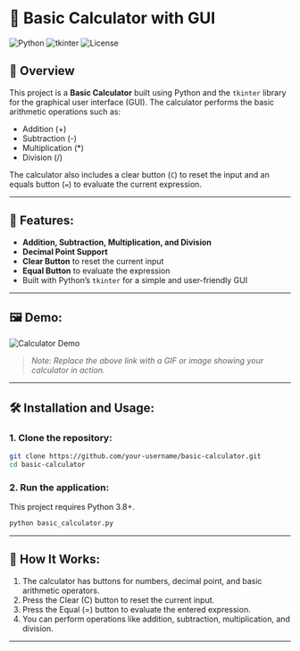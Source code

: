 # 🧮 Basic Calculator with GUI

![Python](https://img.shields.io/badge/Python-3.8%2B-blue.svg)
![tkinter](https://img.shields.io/badge/tkinter-GUI-orange.svg)
![License](https://img.shields.io/badge/License-MIT-green.svg)

## 🚀 Overview
This project is a **Basic Calculator** built using Python and the `tkinter` library for the graphical user interface (GUI). The calculator performs the basic arithmetic operations such as:
- Addition (+)
- Subtraction (-)
- Multiplication (*)
- Division (/)

The calculator also includes a clear button (`C`) to reset the input and an equals button (`=`) to evaluate the current expression.

---

## 🎯 Features:
- **Addition, Subtraction, Multiplication, and Division**
- **Decimal Point Support**
- **Clear Button** to reset the current input
- **Equal Button** to evaluate the expression
- Built with Python’s `tkinter` for a simple and user-friendly GUI

---

## 🖼️ Demo:

![Calculator Demo](https://media.giphy.com/media/example-placeholder.gif)

> *Note: Replace the above link with a GIF or image showing your calculator in action.*

---

## 🛠️ Installation and Usage:

### 1. Clone the repository:
```bash
git clone https://github.com/your-username/basic-calculator.git
cd basic-calculator
```

### 2. Run the application:
This project requires Python 3.8+.

``` bash
python basic_calculator.py
```

---

## 🧩 How It Works:

1. The calculator has buttons for numbers, decimal point, and basic arithmetic operators.
2. Press the Clear (C) button to reset the current input.
3. Press the Equal (=) button to evaluate the entered expression.
4. You can perform operations like addition, subtraction, multiplication, and division.

---
